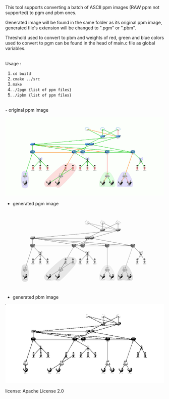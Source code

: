This tool supports converting a batch of ASCII ppm images (RAW ppm not supported) to pgm and pbm ones.

Generated image will be found in the same folder as its original ppm image, generated file's extension will be changed to ".pgm" or ".pbm". 

Threshold used to convert to pbm and weights of red, green and blue colors used to convert to pgm can be found in the head of main.c file as global variables.

<br>
Usage :

 1. `cd build`
 2. `cmake ../src`
 3. `make`
 4. `./2pgm {list of ppm files}`
 5. `./2pbm {list of ppm files}`

<br>
 - original ppm image

 ![](build/NetTopology.ppm.gif)

 - generated pgm image

 ![](build/NetTopology.pgm.gif)

 - generated pbm image

 ![](build/NetTopology.pbm.gif)

 license: Apache License 2.0

